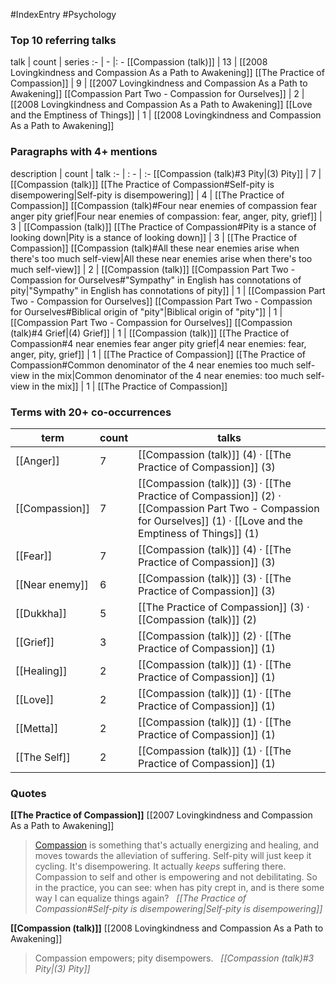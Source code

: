#IndexEntry #Psychology

### Top 10 referring talks
talk | count | series
:- | - |: -
[[Compassion (talk)]] | 13 | [[2008 Lovingkindness and Compassion As a Path to Awakening]]
[[The Practice of Compassion]] | 9 | [[2007 Lovingkindness and Compassion As a Path to Awakening]]
[[Compassion Part Two - Compassion for Ourselves]] | 2 | [[2008 Lovingkindness and Compassion As a Path to Awakening]]
[[Love and the Emptiness of Things]] | 1 | [[2008 Lovingkindness and Compassion As a Path to Awakening]]

### Paragraphs with 4+ mentions
description | count | talk
:- | : - | :-
[[Compassion (talk)#3 Pity\|(3) Pity]] | 7 | [[Compassion (talk)]]
[[The Practice of Compassion#Self-pity is disempowering\|Self-pity is disempowering]] | 4 | [[The Practice of Compassion]]
[[Compassion (talk)#Four near enemies of compassion fear anger pity grief\|Four near enemies of compassion: fear, anger, pity, grief]] | 3 | [[Compassion (talk)]]
[[The Practice of Compassion#Pity is a stance of looking down\|Pity is a stance of looking down]] | 3 | [[The Practice of Compassion]]
[[Compassion (talk)#All these near enemies arise when there's too much self-view\|All these near enemies arise when there's too much self-view]] | 2 | [[Compassion (talk)]]
[[Compassion Part Two - Compassion for Ourselves#"Sympathy" in English has connotations of pity\|"Sympathy" in English has connotations of pity]] | 1 | [[Compassion Part Two - Compassion for Ourselves]]
[[Compassion Part Two - Compassion for Ourselves#Biblical origin of "pity"\|Biblical origin of "pity"]] | 1 | [[Compassion Part Two - Compassion for Ourselves]]
[[Compassion (talk)#4 Grief\|(4) Grief]] | 1 | [[Compassion (talk)]]
[[The Practice of Compassion#4 near enemies fear anger pity grief\|4 near enemies: fear, anger, pity, grief]] | 1 | [[The Practice of Compassion]]
[[The Practice of Compassion#Common denominator of the 4 near enemies too much self-view in the mix\|Common denominator of the 4 near enemies: too much self-view in the mix]] | 1 | [[The Practice of Compassion]]

### Terms with 20+ co-occurrences
term | count | talks
-|-|-
[[Anger]] | 7 | <span class="counts">[[Compassion (talk)]] (4) · [[The Practice of Compassion]] (3)</span> 
[[Compassion]] | 7 | <span class="counts">[[Compassion (talk)]] (3) · [[The Practice of Compassion]] (2) · [[Compassion Part Two - Compassion for Ourselves]] (1) · [[Love and the Emptiness of Things]] (1)</span> 
[[Fear]] | 7 | <span class="counts">[[Compassion (talk)]] (4) · [[The Practice of Compassion]] (3)</span> 
[[Near enemy]] | 6 | <span class="counts">[[Compassion (talk)]] (3) · [[The Practice of Compassion]] (3)</span> 
[[Dukkha]] | 5 | <span class="counts">[[The Practice of Compassion]] (3) · [[Compassion (talk)]] (2)</span> 
[[Grief]] | 3 | <span class="counts">[[Compassion (talk)]] (2) · [[The Practice of Compassion]] (1)</span> 
[[Healing]] | 2 | <span class="counts">[[Compassion (talk)]] (1) · [[The Practice of Compassion]] (1)</span> 
[[Love]] | 2 | <span class="counts">[[Compassion (talk)]] (1) · [[The Practice of Compassion]] (1)</span> 
[[Metta]] | 2 | <span class="counts">[[Compassion (talk)]] (1) · [[The Practice of Compassion]] (1)</span> 
[[The Self]] | 2 | <span class="counts">[[Compassion (talk)]] (1) · [[The Practice of Compassion]] (1)</span> 

### Quotes
**[[The Practice of Compassion]]**
<span class="counts">[[2007 Lovingkindness and Compassion As a Path to Awakening]]</span>
> [Compassion](https://publish.obsidian.md/rob-burbea/Index/Compassion) is something that's actually energizing and healing, and moves towards the alleviation of suffering. Self-pity will just keep it cycling. It's disempowering. It actually _keeps_ suffering there. Compassion to self and other is empowering and not debilitating. So in the practice, you can see: when has pity crept in, and is there some way I can equalize things again? &nbsp;&nbsp;<span class="counts">_[[The Practice of Compassion#Self-pity is disempowering|Self-pity is disempowering]]_</span>

**[[Compassion (talk)]]**
<span class="counts">[[2008 Lovingkindness and Compassion As a Path to Awakening]]</span>
> Compassion empowers; pity disempowers. &nbsp;&nbsp;<span class="counts">_[[Compassion (talk)#3 Pity|(3) Pity]]_</span>


